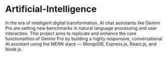 # Artificial-Intelligence

In the era of intelligent digital transformation, AI chat assistants like Gemini Pro are setting new benchmarks in natural language processing and user interaction. This project aims to replicate and enhance the core functionalities of Gemini Pro by building a highly responsive, conversational AI assistant using the MERN stack — MongoDB, Express.js, React.js, and Node.js.
